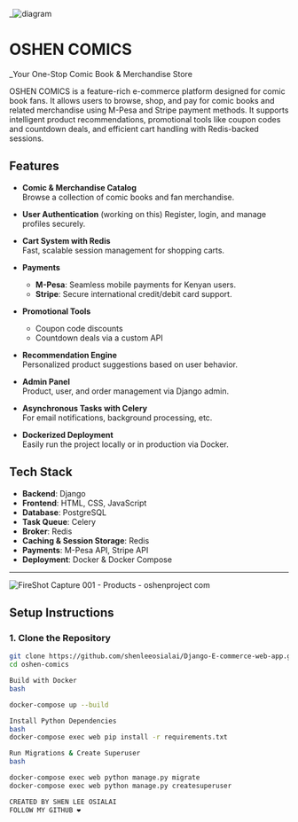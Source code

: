 _![diagram](https://github.com/user-attachments/assets/7b045456-aa67-4eff-8bb1-28cd6ac07f6a)
# OSHEN COMICS  
_Your One-Stop Comic Book & Merchandise Store


OSHEN COMICS is a feature-rich e-commerce platform designed for comic book fans. It allows users to browse, shop, and pay for comic books and related merchandise using M-Pesa and Stripe payment methods. It supports intelligent product recommendations, promotional tools like coupon codes and countdown deals, and efficient cart handling with Redis-backed sessions.

## Features


- **Comic & Merchandise Catalog**  
  Browse a collection of comic books and fan merchandise.

- **User Authentication** (working on this) 
  Register, login, and manage profiles securely.

- **Cart System with Redis**  
  Fast, scalable session management for shopping carts.

- **Payments**  
  - **M-Pesa**: Seamless mobile payments for Kenyan users.  
  - **Stripe**: Secure international credit/debit card support.

- **Promotional Tools**  
  - Coupon code discounts  
  - Countdown deals via a custom API

- **Recommendation Engine**  
  Personalized product suggestions based on user behavior.

- **Admin Panel**  
  Product, user, and order management via Django admin.

- **Asynchronous Tasks with Celery**  
  For email notifications, background processing, etc.

- **Dockerized Deployment**  
  Easily run the project locally or in production via Docker.



## Tech Stack

- **Backend**: Django  
- **Frontend**: HTML, CSS, JavaScript  
- **Database**: PostgreSQL  
- **Task Queue**: Celery  
- **Broker**: Redis  
- **Caching & Session Storage**: Redis  
- **Payments**: M-Pesa API, Stripe API  
- **Deployment**: Docker & Docker Compose  

---
![FireShot Capture 001 - Products - oshenproject com](https://github.com/user-attachments/assets/01f0b4df-2a0a-4aea-a600-d8b9a276bc03)

## Setup Instructions

### 1. Clone the Repository

```bash
git clone https://github.com/shenleeosialai/Django-E-commerce-web-app.git
cd oshen-comics

Build with Docker
bash

docker-compose up --build

Install Python Dependencies
bash
docker-compose exec web pip install -r requirements.txt

Run Migrations & Create Superuser
bash

docker-compose exec web python manage.py migrate
docker-compose exec web python manage.py createsuperuser

CREATED BY SHEN LEE OSIALAI
FOLLOW MY GITHUB ❤
